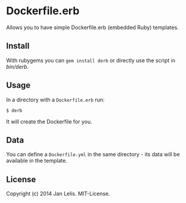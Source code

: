 # Dockerfile.erb

Allows you to have simple Dockerfile.erb (embedded Ruby) templates.


## Install

With rubygems you can `gem install derb` or directly use the script in *bin/derb*.


## Usage

In a directory with a `Dockerfile.erb` run:

    $ derb

It will create the Dockerfile for you.


## Data

You can define a `Dockerfile.yml` in the same directory - its data will be available in the template.


## License

Copyright (c) 2014 Jan Lelis. MIT-License.

